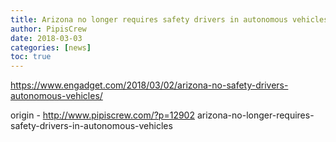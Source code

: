```yaml
---
title: Arizona no longer requires safety drivers in autonomous vehicles
author: PipisCrew
date: 2018-03-03
categories: [news]
toc: true
---
```


https://www.engadget.com/2018/03/02/arizona-no-safety-drivers-autonomous-vehicles/

origin - http://www.pipiscrew.com/?p=12902 arizona-no-longer-requires-safety-drivers-in-autonomous-vehicles